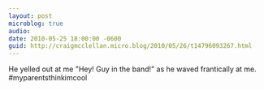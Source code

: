 ```yaml
---
layout: post
microblog: true
audio: 
date: 2010-05-25 18:00:00 -0600
guid: http://craigmcclellan.micro.blog/2010/05/26/t14796093267.html
---
```

He yelled out at me "Hey! Guy in the band!" as he waved frantically at me. #myparentsthinkimcool
